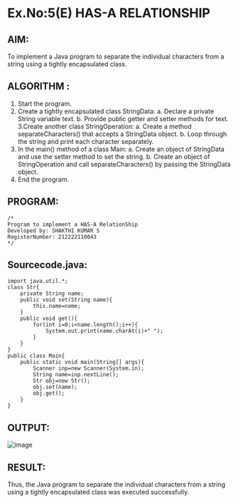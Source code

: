 # Ex.No:5(E) HAS-A RELATIONSHIP
## AIM:
To implement a Java program to separate the individual characters from a string using a tightly encapsulated class.

## ALGORITHM :
1.	Start the program.
2.	Create a tightly encapsulated class StringData:
a.	Declare a private String variable text.
b.	Provide public getter and setter methods for text.
3.Create another class StringOperation:
a.	Create a method separateCharacters() that accepts a StringData object.
b.	Loop through the string and print each character separately.
4.	In the main() method of a class Main:
a.	Create an object of StringData and use the setter method to set the string.
b.	Create an object of StringOperation and call separateCharacters() by passing the StringData object.
5.	End the program.
	
## PROGRAM:
 ```
/*
Program to implement a HAS-A RelationShip
Developed by: SHAKTHI KUMAR S
RegisterNumber: 212222110043
*/
```

## Sourcecode.java:

```
import java.util.*;
class Str{
    private String name;
    public void set(String name){
        this.name=name;
    }
    public void get(){
        for(int i=0;i<name.length();i++){
            System.out.print(name.charAt(i)+" ");
        }
    }
}
public class Main{
    public static void main(String[] args){
        Scanner inp=new Scanner(System.in);
        String name=inp.nextLine();
        Str obj=new Str();
        obj.set(name);
        obj.get();
    }
}
```

## OUTPUT:

![image](https://github.com/user-attachments/assets/b3266ebd-738e-4d58-9a4e-ed87a65fd130)


## RESULT:
Thus, the Java program to separate the individual characters from a string using a tightly encapsulated class was executed successfully.

